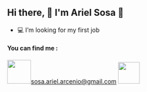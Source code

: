 ## Hi there, :high_brightness: I'm Ariel Sosa :high_brightness:

- 💻 I’m looking for my first job

#### You can find me :
<!--
<img src="https://gcdn.lanetaneta.com/wp-content/uploads/2019/10/El-GIF-est%C3%A1-muerto.-Larga-vida-al-GIF.gif" width="350px">
--!>
<a href="sosa.ariel.arcenio@gmail.com"><img src="https://www.eluniversal.com.mx/sites/default/files/2019/08/21/logo-1162901_1920.png" width="55px">sosa.ariel.arcenio@gmail.com</a>
<a href="https://www.linkedin.com/mwlite/in/ariel-sosa-5a0b251b5"><img src="https://cliply.co/wp-content/uploads/2021/02/372102050_LINKEDIN_ICON_TRANSPARENT_1080.gif" width="50px"></a>
<!--
- 🔭 I’m currently working on ...
- 🌱 I’m currently learning ...
- 👯 I’m looking to collaborate on ...
- 🤔 I’m looking for help with ...
- 💬 Ask me about ...
- 📫 How to reach me: ...
- 😄 Pronouns: ...
- ⚡ Fun fact: ...
--!>
